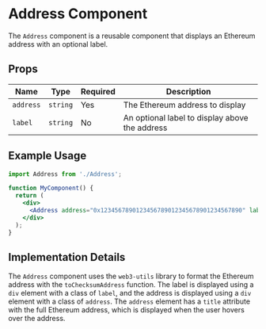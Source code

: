 # Address Component

The `Address` component is a reusable component that displays an Ethereum address with an optional label.

## Props

| Name | Type | Required | Description |
| --- | --- | --- | --- |
| `address` | `string` | Yes | The Ethereum address to display |
| `label` | `string` | No | An optional label to display above the address |

## Example Usage

```jsx
import Address from './Address';

function MyComponent() {
  return (
    <div>
      <Address address="0x1234567890123456789012345678901234567890" label="Owner" />
    </div>
  );
}
```

## Implementation Details

The `Address` component uses the `web3-utils` library to format the Ethereum address with the `toChecksumAddress` function. The label is displayed using a `div` element with a class of `label`, and the address is displayed using a `div` element with a class of `address`. The `address` element has a `title` attribute with the full Ethereum address, which is displayed when the user hovers over the address.